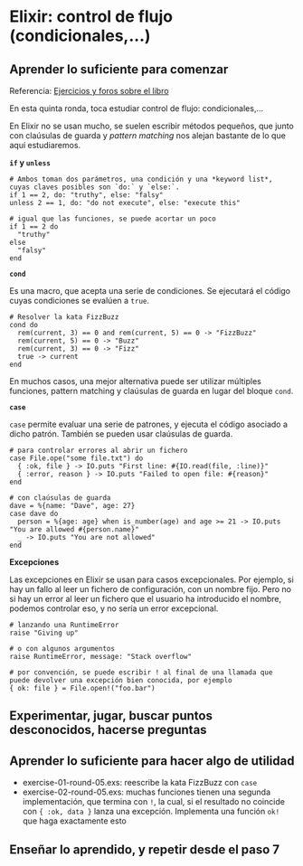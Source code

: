 # Elixir: control de flujo (condicionales,...)

## Aprender lo suficiente para comenzar

Referencia: [Ejercicios y foros sobre el libro](https://forums.pragprog.com/forums/322)

En esta quinta ronda, toca estudiar control de flujo: condicionales,...

En Elixir no se usan mucho, se suelen escribir métodos pequeños, que junto con claúsulas de guarda y *pattern matching* nos alejan bastante de lo que aquí estudiaremos.

**`if` y `unless`**

```
# Ambos toman dos parámetros, una condición y una *keyword list*, cuyas claves posibles son `do:` y `else:`.
if 1 == 2, do: "truthy", else: "falsy"
unless 2 == 1, do: "do not execute", else: "execute this"

# igual que las funciones, se puede acortar un poco
if 1 == 2 do
  "truthy"
else
  "falsy"
end
```

**`cond`**

Es una macro, que acepta una serie de condiciones. Se ejecutará el código cuyas condiciones se evalúen a `true`.

```
# Resolver la kata FizzBuzz
cond do
  rem(current, 3) == 0 and rem(current, 5) == 0 -> "FizzBuzz"
  rem(current, 5) == 0 -> "Buzz"
  rem(current, 3) == 0 -> "Fizz"
  true -> current
end
```

En muchos casos, una mejor alternativa puede ser utilizar múltiples funciones, pattern matching y claúsulas de guarda en lugar del bloque `cond`.

**`case`**

`case` permite evaluar una serie de patrones, y ejecuta el código asociado a dicho patrón. También se pueden usar claúsulas de guarda.

```
# para controlar errores al abrir un fichero
case File.ope("some file.txt") do
  { :ok, file } -> IO.puts "First line: #{IO.read(file, :line)}"
  { :error, reason } -> IO.puts "Failed to open file: #{reason}"
end

# con claúsulas de guarda
dave = %{name: "Dave", age: 27}
case dave do
  person = %{age: age} when is_number(age) and age >= 21 -> IO.puts "You are allowed #{person.name}"
  _ -> IO.puts "You are not allowed"
end
```

**Excepciones**

Las excepciones en Elixir se usan para casos excepcionales. Por ejemplo, si hay un fallo al leer un fichero de configuración, con un nombre fijo. Pero no si hay un error al leer un fichero que el usuario ha introducido el nombre, podemos controlar eso, y no sería un error excepcional.

```
# lanzando una RuntimeError
raise "Giving up"

# o con algunos argumentos
raise RuntimeError, message: "Stack overflow"

# por convención, se puede escribir ! al final de una llamada que puede devolver una excepción bien conocida, por ejemplo
{ ok: file } = File.open!("foo.bar")
```

## Experimentar, jugar, buscar puntos desconocidos, hacerse preguntas

## Aprender lo suficiente para hacer algo de utilidad

- exercise-01-round-05.exs: reescribe la kata FizzBuzz con `case`
- exercise-02-round-05.exs: muchas funciones tienen una segunda implementación, que termina con `!`, la cual, si el resultado no coincide con `{ :ok, data }` lanza una excepción. Implementa una función `ok!` que haga exactamente esto

## Enseñar lo aprendido, y repetir desde el paso 7

